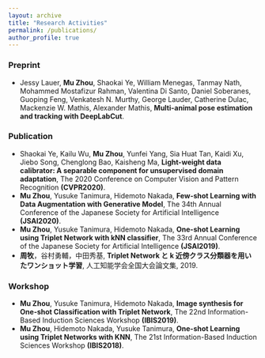 ```yaml
---
layout: archive
title: "Research Activities"
permalink: /publications/
author_profile: true
---
```


### Preprint
- Jessy Lauer, **Mu Zhou**, Shaokai Ye, William Menegas, Tanmay Nath, Mohammed Mostafizur Rahman, Valentina Di Santo, Daniel Soberanes, Guoping Feng, Venkatesh N. Murthy, George Lauder, Catherine Dulac, Mackenzie W. Mathis, Alexander Mathis, **Multi-animal pose estimation and tracking with DeepLabCut**.

### Publication
- Shaokai Ye, Kailu Wu, **Mu Zhou**, Yunfei Yang, Sia Huat Tan, Kaidi Xu, Jiebo Song, Chenglong Bao, Kaisheng Ma, **Light-weight data calibrator: A separable component for unsupervised domain adaptation**, The 2020 Conference on Computer Vision and Pattern Recognition **(CVPR2020)**.
- **Mu Zhou**, Yusuke Tanimura, Hidemoto Nakada, **Few-shot Learning with Data Augmentation with Generative Model**, The 34th Annual Conference of the Japanese Society for Artificial Intelligence **(JSAI2020)**.
- **Mu Zhou**, Yusuke Tanimura, Hidemoto Nakada, **One-shot Learning using Triplet Network with kNN classifier**, The 33rd Annual Conference of the Japanese Society for Artificial Intelligence **(JSAI2019)**.
- **周牧**，谷村勇輔，中田秀基, **Triplet Network と k 近傍クラス分類器を用いたワンショット学習**, 人工知能学会全国大会論文集, 2019.

### Workshop
- **Mu Zhou**, Yusuke Tanimura, Hidemoto Nakada, **Image synthesis for One-shot Classification with Triplet Network**, The 22nd Information-Based Induction Sciences Workshop **(IBIS2019)**.
- **Mu Zhou**, Hidemoto Nakada, Yusuke Tanimura, **One-shot Learning using Triplet Networks with KNN**, The 21st Information-Based Induction Sciences Workshop **(IBIS2018)**.

